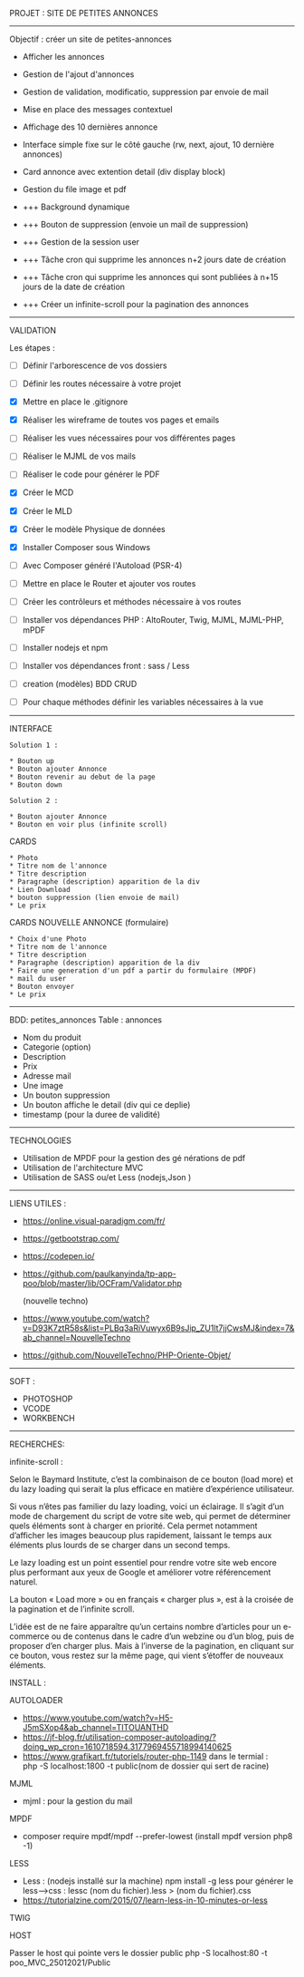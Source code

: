 PROJET : SITE DE PETITES ANNONCES

---

Objectif : créer un site de petites-annonces

- Afficher les annonces
- Gestion de l'ajout d'annonces
- Gestion de validation, modificatio, suppression par envoie de mail
- Mise en place des messages contextuel
- Affichage des 10 dernières annonce
- Interface simple fixe sur le côté gauche (rw, next, ajout, 10 dernière annonces)
- Card annonce avec extention detail (div display block)
- Gestion du file image et pdf

- +++ Background dynamique
- +++ Bouton de suppression (envoie un mail de suppression)
- +++ Gestion de la session user
- +++ Tâche cron qui supprime les annonces n+2 jours date de création
- +++ Tâche cron qui supprime les annonces qui sont publiées à n+15 jours de la date de création
- +++ Créer un infinite-scroll pour la pagination des annonces

---

VALIDATION

Les étapes :

- [ ] Définir l'arborescence de vos dossiers
- [ ] Définir les routes nécessaire à votre projet
- [x] Mettre en place le .gitignore

- [x] Réaliser les wireframe de toutes vos pages et emails
- [ ] Réaliser les vues nécessaires pour vos différentes pages
- [ ] Réaliser le MJML de vos mails
- [ ] Réaliser le code pour générer le PDF

- [x] Créer le MCD
- [x] Créer le MLD
- [x] Créer le modèle Physique de données

- [x] Installer Composer sous Windows
- [ ] Avec Composer généré l'Autoload (PSR-4)
- [ ] Mettre en place le Router et ajouter vos routes
- [ ] Créer les contrôleurs et méthodes nécessaire à vos routes

- [ ] Installer vos dépendances PHP : AltoRouter, Twig, MJML, MJML-PHP, mPDF
- [ ] Installer nodejs et npm
- [ ] Installer vos dépendances front : sass / Less

- [ ] creation (modèles) BDD CRUD
- [ ] Pour chaque méthodes définir les variables nécessaires à la vue

---

INTERFACE

    Solution 1 :

    * Bouton up
    * Bouton ajouter Annonce
    * Bouton revenir au debut de la page
    * Bouton down

    Solution 2 :

    * Bouton ajouter Annonce
    * Bouton en voir plus (infinite scroll)

CARDS

    * Photo
    * Titre nom de l'annonce
    * Titre description
    * Paragraphe (description) apparition de la div
    * Lien Download
    * bouton suppression (lien envoie de mail)
    * Le prix

CARDS NOUVELLE ANNONCE (formulaire)

    * Choix d'une Photo
    * Titre nom de l'annonce
    * Titre description
    * Paragraphe (description) apparition de la div
    * Faire une generation d'un pdf a partir du formulaire (MPDF)
    * mail du user
    * Bouton envoyer
    * Le prix

---

BDD: petites_annonces
Table : annonces

- Nom du produit
- Categorie (option)
- Description
- Prix
- Adresse mail
- Une image
- Un bouton suppression
- Un bouton affiche le detail (div qui ce deplie)
- timestamp (pour la duree de validité)

---

TECHNOLOGIES

- Utilisation de MPDF pour la gestion des gé nérations de pdf
- Utilisation de l'architecture MVC
- Utilisation de SASS ou/et Less (nodejs,Json )

---

LIENS UTILES :

- https://online.visual-paradigm.com/fr/
- https://getbootstrap.com/
- https://codepen.io/
- https://github.com/paulkanyinda/tp-app-poo/blob/master/lib/OCFram/Validator.php

  (nouvelle techno)

- https://www.youtube.com/watch?v=D93K7ztR58s&list=PLBq3aRiVuwyx6B9sJip_ZU1lt7jjCwsMJ&index=7&ab_channel=NouvelleTechno
- https://github.com/NouvelleTechno/PHP-Oriente-Objet/

---

SOFT :

- PHOTOSHOP
- VCODE
- WORKBENCH

---

RECHERCHES:

infinite-scroll :

Selon le Baymard Institute, c’est la combinaison de ce bouton (load more) et du lazy loading qui serait la plus efficace en matière d’expérience utilisateur.

Si vous n’êtes pas familier du lazy loading, voici un éclairage. Il s’agit d’un mode de chargement du script de votre site web, qui permet de déterminer quels éléments sont à charger en priorité. Cela permet notamment d’afficher les images beaucoup plus rapidement, laissant le temps aux éléments plus lourds de se charger dans un second temps.

Le lazy loading est un point essentiel pour rendre votre site web encore plus performant aux yeux de Google et améliorer votre référencement naturel.

La bouton « Load more » ou en français « charger plus », est à la croisée de la pagination et de l’infinite scroll.

L’idée est de ne faire apparaître qu’un certains nombre d’articles pour un e-commerce ou de contenus dans le cadre d’un webzine ou d’un blog, puis de proposer d’en charger plus. Mais à l’inverse de la pagination, en cliquant sur ce bouton, vous restez sur la même page, qui vient s’étoffer de nouveaux éléments.

INSTALL :

AUTOLOADER

- https://www.youtube.com/watch?v=H5-J5mSXop4&ab_channel=TITOUANTHD
- https://jf-blog.fr/utilisation-composer-autoloading/?doing_wp_cron=1610718594.3177969455718994140625
- https://www.grafikart.fr/tutoriels/router-php-1149
  dans le termial :  
  php -S localhost:1800 -t public(nom de dossier qui sert de racine)

MJML

- mjml : pour la gestion du mail

MPDF

- composer require mpdf/mpdf --prefer-lowest (install mpdf version php8 -1)

LESS

- Less : (nodejs installé sur la machine) npm install -g less
  pour générer le less-->css : lessc (nom du fichier).less > (nom du fichier).css
- https://tutorialzine.com/2015/07/learn-less-in-10-minutes-or-less

TWIG

HOST

Passer le host qui pointe vers le dossier public
php -S localhost:80 -t poo_MVC_25012021/Public
